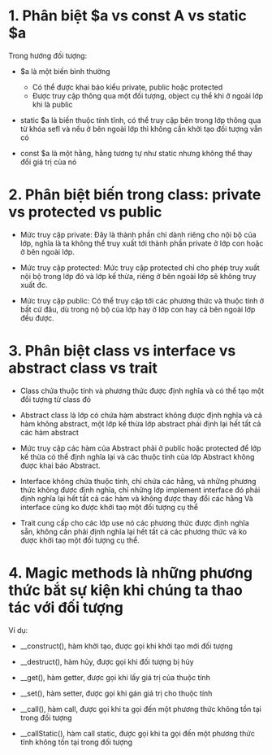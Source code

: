 # 1. Phân biệt $a vs const A vs static $a
Trong hướng đối tượng:
- $a là một biến bình thường
    + Có thể được khai báo kiểu private, public hoặc protected
    + Được truy cập thông qua một đối tượng, object cụ thể khi ở ngoài lớp khi là public

- static $a là biến thuộc tính tĩnh, có thể truy cập bên trong lớp thông qua từ khóa sefl và nếu ở bên ngoài lớp thì không cần khởi tạo đối tượng vẫn có 

- const $a là một hằng, hằng tương tự như static nhưng không thể thay đổi giá trị của nó

# 2. Phân biệt biến trong class: private vs protected vs public
- Mức truy cập private: Đây là thành phần chỉ dành riêng cho nội bộ của lớp, nghĩa là ta không thể truy xuất tới thành phần private ở lớp con hoặc ở bên ngoài lớp.

- Mức truy cập protected: Mức truy cập protected chỉ cho phép truy xuất nội bộ trong lớp đó và lớp kế thừa, riêng ở bên ngoài lớp sẽ không truy xuất đc. 

- Mức truy cập public: Có thể truy cập tới các phương thức và thuộc tính ở bất cứ đâu, dù trong nộ bộ của lớp hay ở lớp con hay cả bên ngoài lớp đều được.

# 3. Phân biệt class vs interface vs abstract class vs trait
- Class chứa thuộc tính và phương thức được định nghĩa và có thể tạo một đối tượng từ class đó

- Abstract class là lớp có chứa hàm abstract không được định nghĩa và cả hàm không abstract, một lớp kế thừa lớp abstract  phải định lại hết tất cả các hàm abstract

- Mức truy cập các hàm của Abstract phải ở public hoặc protected để lớp kế thừa có thể định nghĩa lại và các thuộc tính của lớp Abstract không được khai báo Abstract.

- Interface không chứa thuộc tính, chỉ chứa các hằng, và những phương thức không được định nghĩa, chỉ những lớp implement
interface đó phải định nghĩa lại hết tất cả các hàm và không được thay đổi các hằng
Và interface cũng ko được khởi taọ một đối tượng cụ thể

- Trait cung cấp cho các lớp use nó các phương thức được định nghĩa sẵn, không cần phải định nghĩa lại hết tất cả các phương thức và ko được khởi taọ một đối tượng cụ thể.

# 4. Magic methods là những phương thức bắt sự kiện khi chúng ta thao tác với đối tượng
Ví dụ:
- __construct(), hàm khởi tạo, được gọi khi khởi tạo mới đối tượng

- __destruct(), hàm hủy, được gọi khi đối tượng bị hủy

- __get(), hàm getter, được gọi khi lấy giá trị của thuộc tính

- __set(), hàm setter, được gọi khi gán giá trị cho thuộc tính

- __call(), hàm call, được gọi khi ta gọi đến một phương thức không tồn tại trong đối tượng

- __callStatic(), hàm call static, được gọi khi ta gọi đến một phương thức tĩnh không tồn tại trong đối tượng